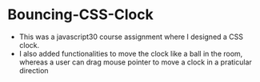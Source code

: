 # Bouncing-CSS-Clock

 - This was a javascript30 course assignment where I designed a CSS clock.
 - I also added functionalities to move the clock like a ball in the room, whereas a user can drag mouse pointer to move a clock in a praticular direction 
